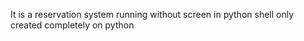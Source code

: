 It is a reservation system running without screen in python shell only 
created completely on python
